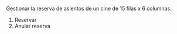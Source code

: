 Gestionar la reserva de asientos de un cine de 15 filas x 6 columnas.
1. Reservar
2. Anular reserva
